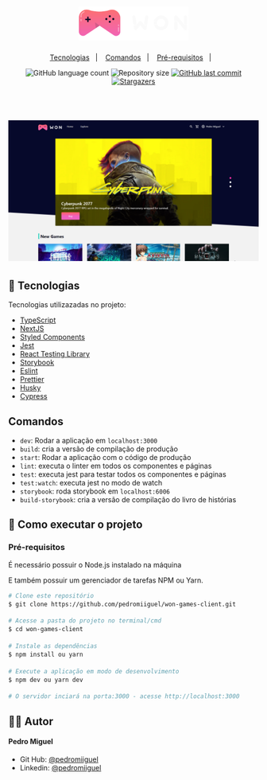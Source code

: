 <h1 align="center">
    <img alt="Won Games" title="Won Games" src=".github/logo.svg" width="220px" color="#fff" />
</h1>

<p align="center">
  <a href="#-tecnologias">Tecnologias</a>&nbsp;&nbsp;&nbsp;|&nbsp;&nbsp;&nbsp;
  <a href="#-comandos">Comandos</a>&nbsp;&nbsp;&nbsp;|&nbsp;&nbsp;&nbsp;
  <a href="#-como-executar-o-projeto">Pré-requisitos</a>&nbsp;&nbsp;&nbsp;|&nbsp;&nbsp;&nbsp;
</p>

<p align="center">
  <img alt="GitHub language count" src="https://img.shields.io/github/languages/count/pedromiiguel/won-games-client">

  <img alt="Repository size" src="https://img.shields.io/github/repo-size/pedromiiguel/won-games-client">

  <a href="https://github.com/pedromiiguel/won-games-client/commits/master">
    <img alt="GitHub last commit" src="https://img.shields.io/github/last-commit/pedromiiguel/won-games-client">
  </a>

   <a href="https://github.com/pedromiiguel/won-games-client/stargazers">
    <img alt="Stargazers" src="https://img.shields.io/github/stars/pedromiiguel/Letmeask?style=social">
  </a>
</p>

<br/>

<h1 align="center">
     <img alt="Won Games" title="Won Games" src=".github/won-games.png"/>
</h1>

## 🚀 Tecnologias

Tecnologias utilizazadas no projeto:

- [TypeScript](https://www.typescriptlang.org/)
- [NextJS](https://nextjs.org/)
- [Styled Components](https://styled-components.com/)
- [Jest](https://jestjs.io/)
- [React Testing Library](https://testing-library.com/docs/react-testing-library/intro)
- [Storybook](https://storybook.js.org/)
- [Eslint](https://eslint.org/)
- [Prettier](https://prettier.io/)
- [Husky](https://github.com/typicode/husky)
- [Cypress](https://www.cypress.io/)

## Comandos

- `dev`: Rodar a aplicação em `localhost:3000`
- `build`: cria a versão de compilação de produção
- `start`: Rodar a aplicação com o código de produção
- `lint`: executa o linter em todos os componentes e páginas
- `test`: executa jest para testar todos os componentes e páginas
- `test:watch`: executa jest no modo de watch
- `storybook`: roda storybook em `localhost:6006`
- `build-storybook`: cria a versão de compilação do livro de histórias

## 🔧 Como executar o projeto

### Pré-requisitos

<p> É necessário possuir o Node.js instalado na máquina </p>
<p>E também possuir um gerenciador de tarefas NPM ou Yarn.</p>

```bash
# Clone este repositório
$ git clone https://github.com/pedromiiguel/won-games-client.git

# Acesse a pasta do projeto no terminal/cmd
$ cd won-games-client

# Instale as dependências
$ npm install ou yarn

# Execute a aplicação em modo de desenvolvimento
$ npm dev ou yarn dev

# O servidor inciará na porta:3000 - acesse http://localhost:3000
```

## :man_astronaut: Autor

#### Pedro Miguel

- Git Hub: <a href="https://github.com/pedromiiguel" target="_blank" >@pedromiiguel</a>
- Linkedin: <a href="https://www.linkedin.com/in/pedro-miiguel" target="_blank" >@pedromiiguel</a>
